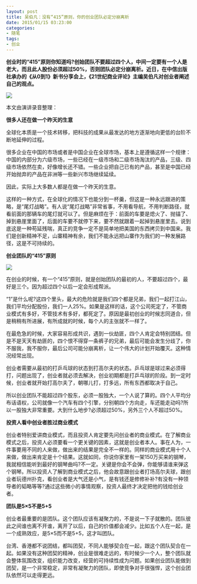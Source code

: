 ```yaml
---
layout: post
title: 吴伯凡：没有“415”原则，你的创业团队必定分崩离析
date: 2015/01/15 03:23:00
categories: 
- 随笔
tags: 
- 创业
---
```


**创业时的“415”原则你知道吗?创始团队不要超过四个人，中间一定要有一个人是老大，而且此人股份必须超过50%，否则团队必定分崩离析。近日，在中信出版社承办的《从0到1》新书分享会上，《21世纪商业评论》主编吴伯凡对创业者阐述自己的观点。** 

![](http://ww2.sinaimg.cn/large/006tNc79gw1f5107fxir0j30hs0bwjsq)

本文由演讲录音整理： 

**很多人还在做一个昨天的生意** 

全球化本质是一个技术转移，把科技的成果从最发达的地方逐渐地向更低的台阶不断地延伸的过程。 

很多企业在中国的市场或者是中国企业在全球市场，基本上是遵循这样一个规律：中国的内部分为六级市场，一些已经在一级市场和二级市场淘汰的产品，三级、四级市场依然在卖，好像增长还不错。一些企业把自己已有的产品，甚至是中国已经开始抛弃的产品在非洲等一些新兴市场继续延续。 

因此，实际上大多数人都是在做一个昨天的生意。 

这样的一种方式，在全球化的情况下也能分到一杯羹，但这是一种永远跟进的策略，是“尾灯战略”。有人说“尾灯战略”非常省事，不用看导航，不用判断路径，就看前面的那辆车的尾灯就可以了。但是麻烦在于：前面的车要是熄火了、抛锚了、掉到悬崖里面了，后面的车要不就停下来，要不然就跟着一起掉到悬崖里去。说到底这是一种苟延残喘，真正的竞争一定不是简单地把美国的东西拷贝到中国来。我们是创新精神不足，山寨精神有余，我们不能永远把山寨作为我们的一种发展路径，这是不可持续的。 

**创业团队的“415”原则**

![](http://ww4.sinaimg.cn/large/006tNc79gw1f5107p82dvj30hb0be3zh)

在创业的时候，有一个“415”原则，就是创始团队的最初的人，不要超过四个，最好是三个。因为超过四个以后一定会形成帮派。 

“1”是什么呢?这四个里头，最大的危险就是我们四个都是兄弟，我们一起打江山，我们平均分配股份，我们一人25%。如果是这样的话，这个公司死定了，不管商业模式有多好，不管技术有多好，都死定了。原因是最初创业的时候志同道合，但是稍稍有所进展，有所成就的时候，每个人的主张就不一样了。 

在最危急的时候，大家容易形成共识，遇到一伙劫匪，四个人肯定会特别团结。但是不是天天有劫匪的，四个恨不得穿一条裤子的兄弟，最后可能会发生分歧了，你不服我，我不服你，最后公司可能分崩离析，让一个伟大的计划开始覆灭。这种情况经常出现。 

创业者需要从最初的打乒乓球的状态到打高尔夫的状态。乒乓球是球过来必须得打，问题出现了，创业者就必须去解决，创业初期都是打乒乓球的阶段。到一定时候，创业者就开始打高尔夫了，朝哪儿打，打多远，所有东西都取决于自己。 

所以创业团队不能超过四个股东，必须一股独大，一个人说了算的。四个人平均分布话语权，公司就像一个汽车有四个引擎，分别朝四个方向走，车还能走动吗?所以一股独大非常重要。大到什么地步?必须超过50%，另外三个人不超过50%。 


**投资人看中创业者胜过商业模式** 

创业者特别爱讲商业模式，而且投资人肯定要先问创业者的商业模式。在了解商业模式之后，投资人必须要看一个更关键的因素，这就是创业者本人。事在人为，一件事要用不同的人来做，做出来的结果是完全不一样的。同样的商业模式用十个人来做，做出来肯定是十个结果。这就如同，你说你家里有一架150万买来的钢琴，我就相信能听到最好的钢琴曲吗?不一定。关键是你会不会弹，你能够请谁来弹这个钢琴。所以投资人了解到商业模式之后，他会故意跟创业者打场高尔夫球，跟创业者玩德州扑克，看创业者是大气还是小气，是有钱还是修修补补?有没有一种领导者的韬略等等?通过这些微小的事情观察，投资人最终才决定把他的钱给创业者。 

**团队是5×5不是5+5** 

创业者最重要的是团队。这个团队应该有凝聚力的，不是说一下子就散的。团队彼此之间谁也离不开谁，离开了以后，自己的价值都会减少。比如五个人在一起，是一个成熟效应，是5×5而不是5+5，这才叫团队。 

台湾、香港都不说团结，都叫团契，不同人能够契合在一起，跟这个团队契合在一起。如果没有这种团契的精神，创业是很难走远的，有时候少一个人，整个团队就会整体氛围改变，组织能力改变，经营的可持续性成为问题。如果创业团队能做到团契，是一个非常稳定，非常有凝聚力的团队，即使竞争对手很强悍，这个创业团队依然可以走得更远。 

 
